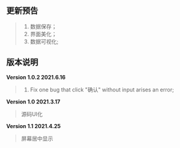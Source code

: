 ## 更新预告

> 1. 数据保存；
> 2. 界面美化；
>3. 数据可视化;



## 版本说明

**Version 1.0.2	2021.6.16**

> 1. Fix one bug that click "确认" without input arises an error;

**Version 1.0	2021.3.17**

> 源码UI化

**Version 1.1	2021.4.25**

> 屏幕居中显示